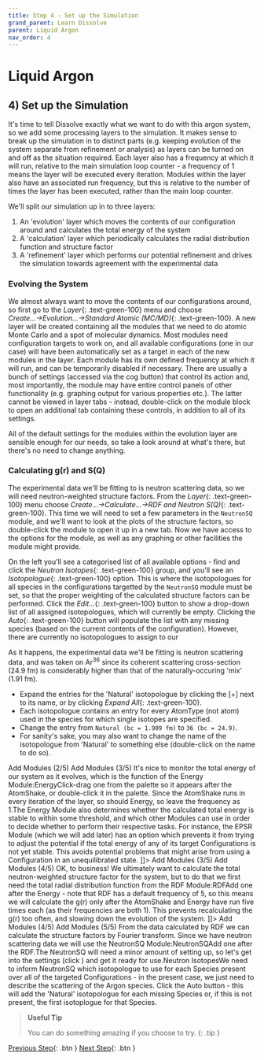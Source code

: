 ```yaml
---
title: Step 4 - Set up the Simulation
grand_parent: Learn Dissolve
parent: Liquid Argon
nav_order: 4
---
```

# Liquid Argon

## 4) Set up the Simulation

It's time to tell Dissolve exactly what we want to do with this argon system, so we add some processing layers to the simulation. It makes sense to break up the simulation in to distinct parts (e.g. keeping evolution of the system separate from refinement or analysis) as layers can be turned on and off as the situation required. Each layer also has a frequency at which it will run, relative to the main simulation loop counter - a frequency of 1 means the layer will be executed every iteration. Modules within the layer also have an associated run frequency, but this is relative to the number of times the layer has been executed, rather than the main loop counter.

We'll split our simulation up in to three layers:

1. An 'evolution' layer which moves the contents of our configuration around and calculates the total energy of the system
2. A 'calculation' layer which periodically calculates the radial distribution function and structure factor
3. A 'refinement' layer which performs our potential refinement and drives the simulation towards agreement with the experimental data

### Evolving the System

We almost always want to move the contents of our configurations around, so first go to the _Layer_{: .text-green-100} menu and choose _Create...→Evolution...→Standard Atomic (MC/MD)_{: .text-green-100}. A new layer will be created containing all the modules that we need to do atomic Monte Carlo and a spot of molecular dynamics. Most modules need configuration targets to work on, and all available configurations (one in our case) will have been automatically set as a target in each of the new modules in the layer. Each module has its own defined frequency at which it will run, and can be temporarily disabled if necessary. There are usually a bunch of settings (accessed via the cog button) that control its action and, most importantly, the module may have entire control panels of other functionality (e.g. graphing output for various properties etc.). The latter cannot be viewed in layer tabs - instead, double-click on the module block to open an additional tab containing these controls, in addition to all of its settings.

All of the default settings for the modules within the evolution layer are sensible enough for our needs, so take a look around at what's there, but there's no need to change anything.

### Calculating g(r) and S(Q)

The experimental data we'll be fitting to is neutron scattering data, so we will need neutron-weighted structure factors. From the _Layer_{: .text-green-100} menu choose _Create...→Calculate...→RDF and Neutron S(Q)_{: .text-green-100}. This time we will need to set a few parameters in the `NeutronSQ` module, and we'll want to look at the plots of the structure factors, so double-click the module to open it up in a new tab. Now we have access to the options for the module, as well as any graphing or other facilities the module might provide.

On the left you'll see a categorised list of all available options - find and click the _Neutron Isotopes_{: .text-green-100} group, and you'll see an _Isotopologue_{: .text-green-100} option. This is where the isotopologues for all species in the configurations targetted by the `NeutronSQ` module must be set, so that the proper weighting of the calculated structure factors can be performed. Click the _Edit..._{: .text-green-100} button to show a drop-down list of all assigned isotopologues, which will currently be empty. Clicking the _Auto_{: .text-green-100} button will populate the list with any missing species (based on the current contents of the configuration). However, there are currently no isotopologues to assign to our

As it happens, the experimental data we'll be fitting is neutron scattering data, and was taken on Ar<sup>36</sup> since its coherent scattering cross-section (24.9 fm) is considerably higher than that of the naturally-occuring 'mix' (1.91 fm).

- Expand the entries for the 'Natural' isotopologue by clicking the [+] next to its name, or by clicking _Expand All_{: .text-green-100}.
- Each isotopologue contains an entry for every AtomType (not atom) used in the species for which single isotopes are specified.
- Change the entry from `Natural (bc = 1.909 fm)` to `36 (bc = 24.9)`.
- For sanity's sake, you may also want to change the name of the isotopologue from 'Natural' to something else (double-click on the name to do so).

Add Modules (2/5) Add Modules (3/5) It's nice to monitor the total energy of our system as it evolves, which is the function of the Energy Module:EnergyClick-drag one from the palette so it appears after the AtomShake, or double-click it in the palette. Since the AtomShake runs in every iteration of the layer, so should Energy, so leave the frequency as 1.The Energy Module also determines whether the calculated total energy is stable to within some threshold, and which other Modules can use in order to decide whether to perform their respective tasks. For instance, the EPSR Module (which we will add later) has an option which prevents it from trying to adjust the potential if the total energy of any of its target Configurations is not yet stable. This avoids potential problems that might arise from using a Configuration in an unequilibrated state. ]]> Add Modules (3/5) Add Modules (4/5) OK, to business! We ultimately want to calculate the total neutron-weighted structure factor for the system, but to do that we first need the total radial distribution function from the RDF Module:RDFAdd one after the Energy - note that RDF has a default frequency of 5, so this means we will calculate the g(r) only after the AtomShake and Energy have run five times each (as their frequencies are both 1). This prevents recalculating the g(r) too often, and slowing down the evolution of the system. ]]> Add Modules (4/5) Add Modules (5/5) From the data calculated by RDF we can calculate the structure factors by Fourier transform. Since we have neutron scattering data we will use the NeutronSQ Module:NeutronSQAdd one after the RDF.The NeutronSQ will need a minor amount of setting up, so let's get into the settings (click ) and get it ready for use.Neutron IsotopesWe need to inform NeutronSQ which isotopologue to use for each Species present over all of the targeted Configurations - in the present case, we just need to describe the scattering of the Argon species. Click the Auto button - this will add the 'Natural' isotopologue for each missing Species or, if this is not present, the first isotoplogue for that Species.

> **Useful Tip**
>
> You can do something amazing if you choose to try.
{: .tip }

[Previous Step](step3.md){: .btn }   [Next Step](step5.md){: .btn }
